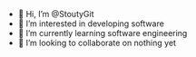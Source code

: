 - 👋 Hi, I’m @StoutyGit
- 👀 I’m interested in developing software
- 🌱 I’m currently learning software engineering
- 💞️ I’m looking to collaborate on nothing yet

<!---
StoutyGit/StoutyGit is a ✨ special ✨ repository because its `README.md` (this file) appears on your GitHub profile.
You can click the Preview link to take a look at your changes.
--->
